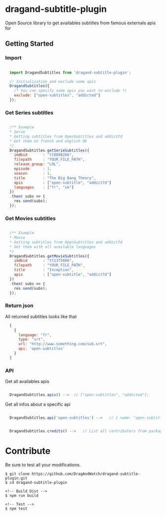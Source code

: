 # dragand-subtitle-plugin
Open Source library to get availables subtitles from famous externals apis for

## Getting Started

### Import
```javascript

  import DragandSubtitles from 'dragand-subtitle-plugin';

  // Initialisation and exclude some apis
  DragandSubtitles({
    /* You can specify some apis you want to exclude */
    exclude: ["open-subtitles", "addicted"]
  });

```

### Get Series subtitles
```javascript

  /** Example
  * Serie
  * Getting subtitles from OpenSubtitles and addict7d
  * Get them on french and english UK
  */
  DragandSubtitles.getSerieSubtitles({
    imdbid       : "tt0898266",
    filepath     : "YOUR_FILE_PATH",
    release_group: "LOL",
    episode      : 1,
    season       : 1,
    title        : "The Big Bang Theory",
    apis         : ["open-subtitle", "addict7d"]
    languages    : ["fr", "uk"]
  })
  .then( subs => {
    res.send(subs);
  });

```

### Get Movies subtitles
```javascript

  /** Example
  * Movie
  * Getting subtitles from OpenSubtitles and addict7d
  * Get them with all available languages
  */
  DragandSubtitles.getMovieSubtitles({
    imdbid       : "tt1375666",
    filepath     : "YOUR_FILE_PATH",
    title        : "Inception",
    apis         : ["open-subtitle", "addict7d"]
  })
  .then( subs => {
    res.send(subs);
  });

```

### Return json

All returned subtitles looks like that
```javascript
  [     
    {
      language: "fr",
      type: "srt",
      url: "http://www.something.com/sub.srt",
      api: 'open-subtitles'
    }
  ]
```

### API

Get all availables apis
```javascript

  DragandSubtitles.apis() -->  // ["open-subtitles", "addicted"];

```

Get all infos about a specific api
```javascript

  DragandSubtitles.api('open-subtitles') -->   // { name: "open-subtitles", etc...}

```

```javascript

  DragandSubtitles.credits() -->   // List all contributors from package.json

```


# Contribute

Be sure to test all your modifications.

```shell
$ git clone https://github.com/DragAndWatch/dragand-subtitle-plugin.git
$ cd dragand-subtitle-plugin

<!-- Build Dist -->
$ npm run build

<!-- Test -->
$ npm test

```
